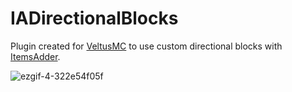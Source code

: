 ﻿# IADirectionalBlocks

<p>Plugin created for <a href="https://tienda.veltusmc.com/" target="_blank">VeltusMC</a> to use custom directional blocks with <a href="https://www.spigotmc.org/resources/73355/" target="_blank">ItemsAdder</a>.</p>

![ezgif-4-322e54f05f](https://user-images.githubusercontent.com/91278767/187912199-4a984b32-bf3c-4df6-983c-be18862420b7.gif)
